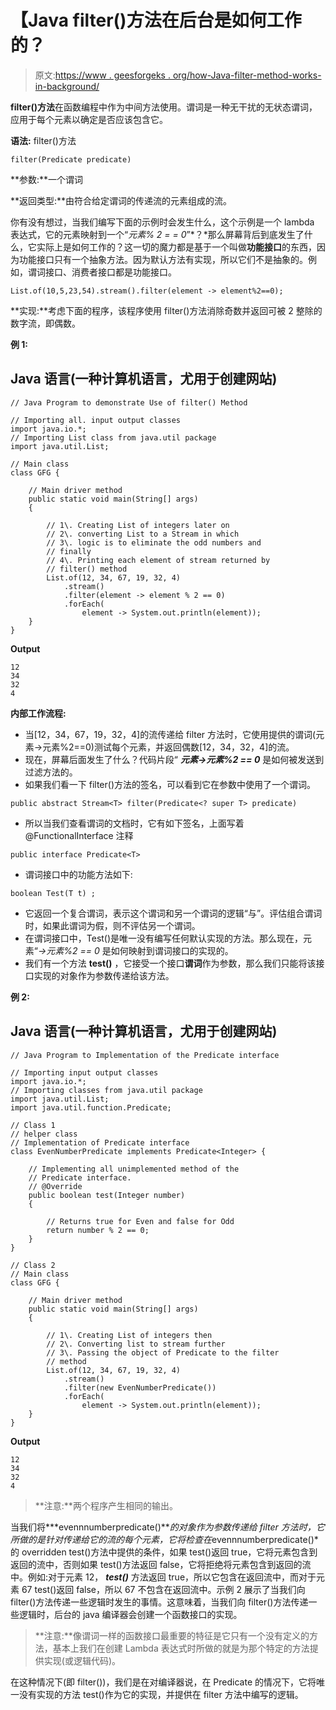 # 【Java filter()方法在后台是如何工作的？

> 原文:[https://www . geesforgeks . org/how-Java-filter-method-works-in-background/](https://www.geeksforgeeks.org/how-java-filter-method-works-in-background/)

**filter()方法**在函数编程中作为中间方法使用。谓词是一种无干扰的无状态谓词，应用于每个元素以确定是否应该包含它。

**语法:** filter()方法

```
filter(Predicate predicate)
```

**参数:**一个谓词

**返回类型:**由符合给定谓词的传递流的元素组成的流。

你有没有想过，当我们编写下面的示例时会发生什么，这个示例是一个 lambda 表达式，它的元素映射到一个“*元素% 2 = = 0*”*？*那么屏幕背后到底发生了什么，它实际上是如何工作的？这一切的魔力都是基于一个叫做**功能接口**的东西，因为功能接口只有一个抽象方法。因为默认方法有实现，所以它们不是抽象的。例如，谓词接口、消费者接口都是功能接口。

```
List.of(10,5,23,54).stream().filter(element -> element%2==0);
```

**实现:**考虑下面的程序，该程序使用 filter()方法消除奇数并返回可被 2 整除的数字流，即偶数。

**例 1:**

## Java 语言(一种计算机语言，尤用于创建网站)

```
// Java Program to demonstrate Use of filter() Method

// Importing all. input output classes
import java.io.*;
// Importing List class from java.util package
import java.util.List;

// Main class
class GFG {

    // Main driver method
    public static void main(String[] args)
    {

        // 1\. Creating List of integers later on
        // 2\. converting List to a Stream in which
        // 3\. logic is to eliminate the odd numbers and
        // finally
        // 4\. Printing each element of stream returned by
        // filter() method
        List.of(12, 34, 67, 19, 32, 4)
            .stream()
            .filter(element -> element % 2 == 0)
            .forEach(
                element -> System.out.println(element));
    }
}
```

**Output**

```
12
34
32
4
```

**内部工作流程:**

*   当[12，34，67，19，32，4]的流传递给 filter 方法时，它使用提供的谓词(元素→元素%2==0)测试每个元素，并返回偶数[12，34，32，4]的流。
*   现在，屏幕后面发生了什么？代码片段“ ***元素→元素%2 == 0*** 是如何被发送到过滤方法的。
*   如果我们看一下 filter()方法的签名，可以看到它在参数中使用了一个谓词。

```
public abstract Stream<T> filter(Predicate<? super T> predicate)
```

*   所以当我们查看谓词的文档时，它有如下签名，上面写着@FunctionalInterface 注释

```
public interface Predicate<T>
```

*   谓词接口中的功能方法如下:

```
boolean Test(T t) ;
```

*   它返回一个复合谓词，表示这个谓词和另一个谓词的逻辑“与”。评估组合谓词时，如果此谓词为假，则不评估另一个谓词。
*   在谓词接口中，Test()是唯一没有编写任何默认实现的方法。那么现在，元素“*->元素%2 == 0* 是如何映射到谓词接口的实现的。
*   我们有一个方法 **test()** ，它接受一个接口**谓词**作为参数，那么我们只能将该接口实现的对象作为参数传递给该方法。

**例 2:**

## Java 语言(一种计算机语言，尤用于创建网站)

```
// Java Program to Implementation of the Predicate interface

// Importing input output classes
import java.io.*;
// Importing classes from java.util package
import java.util.List;
import java.util.function.Predicate;

// Class 1
// helper class
// Implementation of Predicate interface
class EvenNumberPredicate implements Predicate<Integer> {

    // Implementing all unimplemented method of the
    // Predicate interface.
    // @Override
    public boolean test(Integer number)
    {

        // Returns true for Even and false for Odd
        return number % 2 == 0;
    }
}

// Class 2
// Main class
class GFG {

    // Main driver method
    public static void main(String[] args)
    {

        // 1\. Creating List of integers then
        // 2\. Converting list to stream further
        // 3\. Passing the object of Predicate to the filter
        // method
        List.of(12, 34, 67, 19, 32, 4)
            .stream()
            .filter(new EvenNumberPredicate())
            .forEach(
                element -> System.out.println(element));
    }
}
```

**Output**

```
12
34
32
4
```

> **注意:**两个程序产生相同的输出。

当我们将***evennnumberpredicate()***的对象作为参数传递给 filter 方法时，它所做的是针对传递给它的流的每个元素，它将检查在*evennnumberpredicate()*的 overridden test()方法中提供的条件，如果 test()返回 true，它将元素包含到返回的流中，否则如果 test()方法返回 false，它将拒绝将元素包含到返回的流中。例如:对于元素 12， ***test()*** 方法返回 true，所以它包含在返回流中，而对于元素 67 test()返回 false，所以 67 不包含在返回流中。示例 2 展示了当我们向 filter()方法传递一些逻辑时发生的事情。这意味着，当我们向 filter()方法传递一些逻辑时，后台的 java 编译器会创建一个函数接口的实现。

> **注意:**像谓词一样的函数接口最重要的特征是它只有一个没有定义的方法，基本上我们在创建 Lambda 表达式时所做的就是为那个特定的方法提供实现(或逻辑代码)。

在这种情况下(即 filter())，我们是在对编译器说，在 Predicate 的情况下，它将唯一没有实现的方法 test()作为它的实现，并提供在 filter 方法中编写的逻辑。